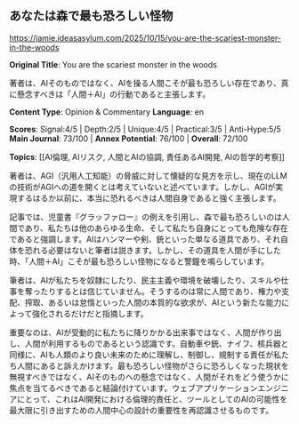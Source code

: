 ## あなたは森で最も恐ろしい怪物

https://jamie.ideasasylum.com/2025/10/15/you-are-the-scariest-monster-in-the-woods

**Original Title**: You are the scariest monster in the woods

著者は、AIそのものではなく、AIを操る人間こそが最も恐ろしい存在であり、真に懸念すべきは「人間＋AI」の行動であると主張します。

**Content Type**: Opinion & Commentary
**Language**: en

**Scores**: Signal:4/5 | Depth:2/5 | Unique:4/5 | Practical:3/5 | Anti-Hype:5/5
**Main Journal**: 73/100 | **Annex Potential**: 76/100 | **Overall**: 72/100

**Topics**: [[AI倫理, AIリスク, 人間とAIの協調, 責任あるAI開発, AIの哲学的考察]]

著者は、AGI（汎用人工知能）の脅威に対して懐疑的な見方を示し、現在のLLMの技術がAGIへの道を開くとは考えていないと述べています。しかし、AGIが実現するはるか以前に、本当に恐れるべきは人間自身であると強く主張します。

記事では、児童書『グラッファロー』の例えを引用し、森で最も恐ろしいのは人間であり、私たちは他のあらゆる生命、そして私たち自身にとっても危険な存在であると強調します。AIはハンマーや剣、銃といった単なる道具であり、それ自体を恐れる必要はないと筆者は説きます。しかし、その道具を人間が手にした時、「人間＋AI」こそが最も恐ろしい怪物になると警鐘を鳴らしています。

筆者は、AIが私たちを奴隷にしたり、民主主義や環境を破壊したり、スキルや仕事を奪ったりするとは信じていません。そうするのは常に人間であり、権力や支配、搾取、あるいは怠惰といった人間の本質的な欲求が、AIという新たな能力によって強化されるだけだと指摘します。

重要なのは、AIが受動的に私たちに降りかかる出来事ではなく、人間が作り出し、人間が利用するものであるという認識です。自動車や銃、ナイフ、核兵器と同様に、AIも人類のより良い未来のために理解し、制御し、規制する責任が私たち人間にあると訴えかけます。最も恐ろしい怪物がさらに恐ろしくなった現状を無視すべきではなく、AIそのものへの懸念ではなく、人間がそれをどう使うかに焦点を当てるべきであると結論付けています。ウェブアプリケーションエンジニアにとって、これはAI開発における倫理的責任と、ツールとしてのAIの可能性を最大限に引き出すための人間中心の設計の重要性を再認識させるものです。